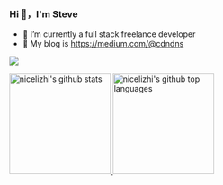 ### Hi 👋，I'm Steve


- 🔭 I’m currently a full stack freelance developer
- 🌱 My blog is https://medium.com/@cdndns

![](https://github-profile-summary-cards.vercel.app/api/cards/profile-details?username=nicelizhi&theme=github)

<a href="https://github.com/nicelizhi">
  <img height="180em" src="https://github-readme-stats.vercel.app/api?username=nicelizhi&show_icons=true&theme=buefy&count_private=true" alt="nicelizhi's github stats" /> 
  <img height="180em" src="https://github-readme-stats.vercel.app/api/top-langs/?username=nicelizhi&theme=buefy&layout=compact" alt="nicelizhi's github top languages" /> 
</a>
